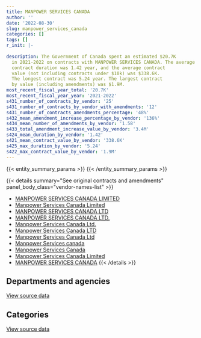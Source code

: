 ```yaml
---
title: MANPOWER SERVICES CANADA
author: ''
date: '2022-08-30'
slug: manpower_services_canada
categories: []
tags: []
r_init: |-
  
description: The Government of Canada spent an estimated $20.7K
  in 2021-2022 on contracts with MANPOWER SERVICES CANADA. The average
  contract duration was 1.42 year, and the average contract
  value (not including contracts under $10k) was $338.6K.
  The longest contract was 5.24 year. The largest contract
  by value (including amendments) was $1.9M.
most_recent_fiscal_year_total: '20.7K'
most_recent_fiscal_year_year: '2021-2022'
s431_number_of_contracts_by_vendor: '25'
s431_number_of_contracts_by_vendor_with_amendments: '12'
s431_number_of_contracts_amendments_percentage: '48%'
s432_mean_amendment_increase_percentage_by_vendor: '136%'
s434_mean_number_of_amendments_by_vendor: '1.58'
s433_total_amendment_increase_value_by_vendor: '3.4M'
s424_mean_duration_by_vendor: '1.42'
s421_mean_contract_value_by_vendor: '338.6K'
s425_max_duration_by_vendor: '5.24'
s422_max_contract_value_by_vendor: '1.9M'
---
```


<script src="/rmarkdown-libs/htmlwidgets/htmlwidgets.js"></script>
<link href="/rmarkdown-libs/datatables-css/datatables-crosstalk.css" rel="stylesheet" />
<script src="/rmarkdown-libs/datatables-binding/datatables.js"></script>
<script src="/rmarkdown-libs/jquery/jquery-3.6.0.min.js"></script>
<link href="/rmarkdown-libs/dt-core-bootstrap/css/dataTables.bootstrap.min.css" rel="stylesheet" />
<link href="/rmarkdown-libs/dt-core-bootstrap/css/dataTables.bootstrap.extra.css" rel="stylesheet" />
<script src="/rmarkdown-libs/dt-core-bootstrap/js/jquery.dataTables.min.js"></script>
<script src="/rmarkdown-libs/dt-core-bootstrap/js/dataTables.bootstrap.min.js"></script>
<link href="/rmarkdown-libs/crosstalk/css/crosstalk.min.css" rel="stylesheet" />
<script src="/rmarkdown-libs/crosstalk/js/crosstalk.min.js"></script>
<script src="/rmarkdown-libs/htmlwidgets/htmlwidgets.js"></script>
<link href="/rmarkdown-libs/datatables-css/datatables-crosstalk.css" rel="stylesheet" />
<script src="/rmarkdown-libs/datatables-binding/datatables.js"></script>
<script src="/rmarkdown-libs/jquery/jquery-3.6.0.min.js"></script>
<link href="/rmarkdown-libs/dt-core-bootstrap/css/dataTables.bootstrap.min.css" rel="stylesheet" />
<link href="/rmarkdown-libs/dt-core-bootstrap/css/dataTables.bootstrap.extra.css" rel="stylesheet" />
<script src="/rmarkdown-libs/dt-core-bootstrap/js/jquery.dataTables.min.js"></script>
<script src="/rmarkdown-libs/dt-core-bootstrap/js/dataTables.bootstrap.min.js"></script>
<link href="/rmarkdown-libs/crosstalk/css/crosstalk.min.css" rel="stylesheet" />
<script src="/rmarkdown-libs/crosstalk/js/crosstalk.min.js"></script>

{{< entity_summary_params >}}
{{< /entity_summary_params >}}

{{< details summary="See original contracts and amendments" panel_body_class="vendor-names-list" >}}
- [MANPOWER SERVICES CANADA LIMITED](https://search.open.canada.ca/en/ct/?sort=contract_value_f%20desc&page=1&search_text=%22MANPOWER%20SERVICES%20CANADA%20LIMITED%22)
- [Manpower Services Canada Limited](https://search.open.canada.ca/en/ct/?sort=contract_value_f%20desc&page=1&search_text=%22Manpower%20Services%20Canada%20Limited%22)
- [MANPOWER SERVICES CANADA LTD](https://search.open.canada.ca/en/ct/?sort=contract_value_f%20desc&page=1&search_text=%22MANPOWER%20SERVICES%20CANADA%20LTD%22)
- [MANPOWER SERVICES CANADA LTD.](https://search.open.canada.ca/en/ct/?sort=contract_value_f%20desc&page=1&search_text=%22MANPOWER%20SERVICES%20CANADA%20LTD.%22)
- [Manpower Services Canada Ltd.](https://search.open.canada.ca/en/ct/?sort=contract_value_f%20desc&page=1&search_text=%22Manpower%20Services%20Canada%20Ltd.%22)
- [Manpower Services Canada LTD](https://search.open.canada.ca/en/ct/?sort=contract_value_f%20desc&page=1&search_text=%22Manpower%20Services%20Canada%20LTD%22)
- [Manpower Services Canada Ltd](https://search.open.canada.ca/en/ct/?sort=contract_value_f%20desc&page=1&search_text=%22Manpower%20Services%20Canada%20Ltd%22)
- [Manpower Services canada](https://search.open.canada.ca/en/ct/?sort=contract_value_f%20desc&page=1&search_text=%22Manpower%20Services%20canada%22)
- [Manpower Services Canada](https://search.open.canada.ca/en/ct/?sort=contract_value_f%20desc&page=1&search_text=%22Manpower%20Services%20Canada%22)
- [Manpower Services Canada Limited](https://search.open.canada.ca/en/ct/?sort=contract_value_f%20desc&page=1&search_text=%22Manpower%20%20Services%20Canada%20Limited%22)
- [MANPOWER SERVICES CANADA](https://search.open.canada.ca/en/ct/?sort=contract_value_f%20desc&page=1&search_text=%22MANPOWER%20SERVICES%20CANADA%22)
{{< /details >}}

## Departments and agencies

<div id="htmlwidget-1" style="width:100%;height:auto;" class="datatables html-widget"></div>
<script type="application/json" data-for="htmlwidget-1">{"x":{"style":"bootstrap","filter":"none","vertical":false,"data":[["<a href=\"/departments/acoa-apeca/\">Atlantic Canada Opportunities Agency<\/a>","<a href=\"/departments/cbsa-asfc/\">Canada Border Services Agency<\/a>","<a href=\"/departments/cihr-irsc/\">Canadian Institutes of Health Research<\/a>","<a href=\"/departments/dnd-mdn/\">National Defence<\/a>","<a href=\"/departments/hc-sc/\">Health Canada<\/a>","<a href=\"/departments/nrc-cnrc/\">National Research Council Canada<\/a>","<a href=\"/departments/osgg-bsgg/\">Office of the Secretary to the Governor General<\/a>","<a href=\"/departments/tc/\">Transport Canada<\/a>"],[14315.17,37484.7,126841.21,62114.82,441774.32,0,null,921877.22],[25863.53,3845.53,null,78028.44,442984.66,null,9088.36,658365.85],[null,null,null,104929.7,110141,null,12711.83,null],[null,null,null,20706.68,null,null,null,null]],"container":"<table class=\"table table-striped table-hover row-border order-column display\">\n  <thead>\n    <tr>\n      <th>Department<\/th>\n      <th>2018-2019<\/th>\n      <th>2019-2020<\/th>\n      <th>2020-2021<\/th>\n      <th>2021-2022<\/th>\n    <\/tr>\n  <\/thead>\n<\/table>","options":{"order":[[4,"desc"]],"pageLength":10,"autoWidth":true,"columnDefs":[{"targets":1,"render":"function(data, type, row, meta) {\n    return type !== 'display' ? data : DTWidget.formatCurrency(data, \"$\", 2, 3, \",\", \".\", true, null);\n  }"},{"targets":2,"render":"function(data, type, row, meta) {\n    return type !== 'display' ? data : DTWidget.formatCurrency(data, \"$\", 2, 3, \",\", \".\", true, null);\n  }"},{"targets":3,"render":"function(data, type, row, meta) {\n    return type !== 'display' ? data : DTWidget.formatCurrency(data, \"$\", 2, 3, \",\", \".\", true, null);\n  }"},{"targets":4,"render":"function(data, type, row, meta) {\n    return type !== 'display' ? data : DTWidget.formatCurrency(data, \"$\", 2, 3, \",\", \".\", true, null);\n  }"},{"width":"16%","targets":[1,2,3,4]},{"className":"dt-right","targets":[1,2,3,4]}],"orderClasses":false}},"evals":["options.columnDefs.0.render","options.columnDefs.1.render","options.columnDefs.2.render","options.columnDefs.3.render"],"jsHooks":[]}</script>
<p class="text-right">
<a href="https://github.com/GoC-Spending/contracts-data/tree/main/data/out/vendors/manpower_services_canada/summary_by_fiscal_year_by_department.csv" class="source-data-link btn btn-link">View source data</a>
</p>

## Categories

<div id="htmlwidget-2" style="width:100%;height:auto;" class="datatables html-widget"></div>
<script type="application/json" data-for="htmlwidget-2">{"x":{"style":"bootstrap","filter":"none","vertical":false,"data":[["<a href=\"/categories/defence/\">Defence<\/a>","<a href=\"/categories/professional_services/\">Professional services<\/a>","<a href=\"/categories/information_technology/\">Information technology<\/a>","<a href=\"/categories/human_capital/\">Human capital<\/a>"],[null,585088.6,1019318.84,null],[49714.35,539576.33,628885.71,null],[null,19986.65,110141,97654.88],[null,20706.68,null,null]],"container":"<table class=\"table table-striped table-hover row-border order-column display\">\n  <thead>\n    <tr>\n      <th>Category<\/th>\n      <th>2018-2019<\/th>\n      <th>2019-2020<\/th>\n      <th>2020-2021<\/th>\n      <th>2021-2022<\/th>\n    <\/tr>\n  <\/thead>\n<\/table>","options":{"order":[[4,"desc"]],"dom":"t","pageLength":30,"autoWidth":true,"columnDefs":[{"targets":1,"render":"function(data, type, row, meta) {\n    return type !== 'display' ? data : DTWidget.formatCurrency(data, \"$\", 2, 3, \",\", \".\", true, null);\n  }"},{"targets":2,"render":"function(data, type, row, meta) {\n    return type !== 'display' ? data : DTWidget.formatCurrency(data, \"$\", 2, 3, \",\", \".\", true, null);\n  }"},{"targets":3,"render":"function(data, type, row, meta) {\n    return type !== 'display' ? data : DTWidget.formatCurrency(data, \"$\", 2, 3, \",\", \".\", true, null);\n  }"},{"targets":4,"render":"function(data, type, row, meta) {\n    return type !== 'display' ? data : DTWidget.formatCurrency(data, \"$\", 2, 3, \",\", \".\", true, null);\n  }"},{"width":"16%","targets":[1,2,3,4]},{"className":"dt-right","targets":[1,2,3,4]}],"orderClasses":false,"lengthMenu":[10,25,30,50,100]}},"evals":["options.columnDefs.0.render","options.columnDefs.1.render","options.columnDefs.2.render","options.columnDefs.3.render"],"jsHooks":[]}</script>
<p class="text-right">
<a href="https://github.com/GoC-Spending/contracts-data/tree/main/data/out/vendors/manpower_services_canada/summary_by_fiscal_year_by_category.csv" class="source-data-link btn btn-link">View source data</a>
</p>
